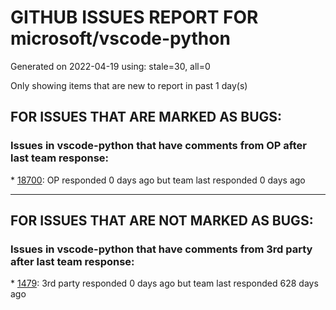 
# GITHUB ISSUES REPORT FOR microsoft/vscode-python


Generated on 2022-04-19 using: stale=30, all=0


Only showing items that are new to report in past 1 day(s)


## FOR ISSUES THAT ARE MARKED AS BUGS:


### Issues in vscode-python that have comments from OP after last team response:


\* [18700](https://github.com/microsoft/vscode-python/issues/18700 "Code run via conda does not exit on interrupt"): OP responded 0 days ago but team last responded 0 days ago

---

## FOR ISSUES THAT ARE NOT MARKED AS BUGS:


### Issues in vscode-python that have comments from 3rd party after last team response:


\* [1479](https://github.com/microsoft/vscode-python/issues/1479 "Change venvFolders to no longer be anchored to the user's home directory"): 3rd party responded 0 days ago but team last responded 628 days ago
